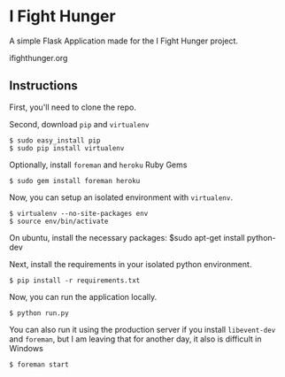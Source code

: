 I Fight Hunger
============

A simple Flask Application made for the I Fight Hunger project.

ifighthunger.org


Instructions
------------

First, you'll need to clone the repo.


Second, download `pip` and `virtualenv`

    $ sudo easy_install pip
    $ sudo pip install virtualenv

Optionally, install `foreman` and `heroku` Ruby Gems

    $ sudo gem install foreman heroku



Now, you can setup an isolated environment with `virtualenv`.

    $ virtualenv --no-site-packages env
    $ source env/bin/activate

On ubuntu, install the necessary packages:
	$sudo apt-get install python-dev 

Next, install the requirements in your isolated python environment.

    $ pip install -r requirements.txt



Now, you can run the application locally.

    $ python run.py

You can also run it using the production server if you install `libevent-dev` and `foreman`, but I am leaving that for another day, it also is difficult in Windows

    $ foreman start

